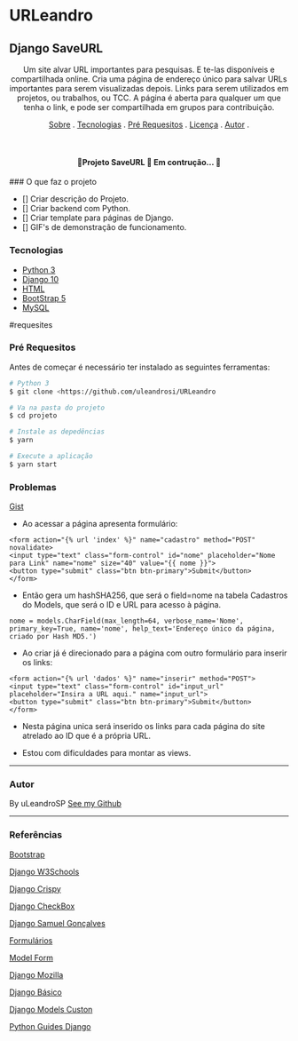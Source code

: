 # URLeandro
## Django SaveURL


<p align="center">Um site alvar URL importantes para pesquisas. E te-las disponíveis e compartilhada online. 
Cria uma página de endereço único para salvar URLs importantes para serem visualizadas depois.
Links para serem utilizados em projetos, ou trabalhos, ou TCC.
A página é aberta para qualquer um que tenha o link, e pode ser compartilhada em grupos para contribuição.
</p>

<p align="center">
<a href="#about">Sobre</a> .
<a href="#tecnologias">Tecnologias</a> .
<a href="#requesites">Pré Requesitos</a> .
<a href="#licence">Licença</a> .
<a href="#autor">Autor</a> .
</p>
 
<br>

<h4 align="center">
	🚧Projeto SaveURL	🚀 Em contrução... 🚧
</h4>
### O que faz o projeto

- [] Criar descrição do Projeto.
- [] Criar backend com Python.
- [] Criar template para páginas de Django.
- [] GIF's de demonstração de funcionamento.
	
### Tecnologias
- [Python 3]()
- [Django 10]()
- [HTML]()
- [BootStrap 5]()
- [MySQL](https://dev.mysql.com/doc/)

#requesites
### Pré Requesitos
Antes de começar é necessário ter instalado as seguintes ferramentas:

```bash
# Python 3
$ git clone <https://github.com/uleandrosi/URLeandro

# Va na pasta do projeto
$ cd projeto

# Instale as depedências
$ yarn

# Execute a aplicação
$ yarn start
```


### Problemas
[Gist](https://gist.github.com/UleandroSI/1907913ddeb604069f36f67ef05912c2.js)
- Ao acessar a página apresenta formulário:
```
<form action="{% url 'index' %}" name="cadastro" method="POST" novalidate>
<input type="text" class="form-control" id="nome" placeholder="Nome para Link" name="nome" size="40" value="{{ nome }}">
<button type="submit" class="btn btn-primary">Submit</button>
</form>
```
- Então gera um hashSHA256, que será o field=nome na tabela Cadastros do Models, que será o ID e URL para acesso à página.
```
nome = models.CharField(max_length=64, verbose_name='Nome', primary_key=True, name='nome', help_text='Endereço único da página, criado por Hash MD5.')
```
- Ao criar já é direcionado para a página com outro formulário para inserir os links:
```
<form action="{% url 'dados' %}" name="inserir" method="POST">
<input type="text" class="form-control" id="input_url" placeholder="Insira a URL aqui." name="input_url">
<button type="submit" class="btn btn-primary">Submit</button>
</form>
```
- Nesta página unica será inserido os links para cada página do site atrelado ao ID que é a própria URL.

- Estou com dificuldades para montar as views.


*** 
### Autor
By uLeandroSP [See my Github](https://github.com/UleandroSI)
***
### Referências
[Bootstrap](https://www.bootstrapcdn.com)

[Django W3Schools](https://www.w3schools.com/django/index.php)

[Django Crispy](https://django-crispy-forms.readthedocs.io/en/latest/install.html#template-packs)

[Django CheckBox](https://stackoverflow.com/questions/42768057/django-checkbox-field)

[Django Samuel Gonçalves](https://www.youtube.com/watch?v=4OHyK_l75ic&list=PLjzlTD1oGVYLHFrIwY23V5blOCHtFpIVD&index=12)

[Formulários](https://www.youtube.com/watch?v=rzyoT2ZDy1c)

[Model Form](https://vinaykumarmaurya30.medium.com/saving-data-using-django-model-form-7ec9d8471ccf)

[Django Mozilla](https://developer.mozilla.org/pt-BR/docs/Learn/Server-side/Django/Tutorial_local_library_website)

[Django Básico](https://www.youtube.com/watch?v=hPJkM9C5FSA&list=PLHWfNMxB2F4HdKbo8zdgXyxVDOxH429Ko&index=13)

[Django Models Custon](https://pythonacademy.com.br/blog/formularios-do-django-com-django-forms)

[Python Guides Django](https://pythonguides.com/django/)

